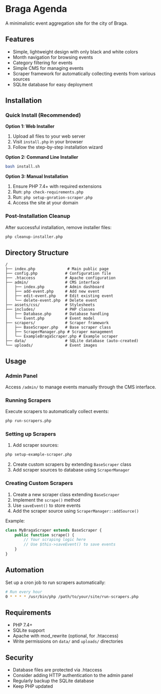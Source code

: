 # Braga Agenda

A minimalistic event aggregation site for the city of Braga.

## Features

- Simple, lightweight design with only black and white colors
- Month navigation for browsing events
- Category filtering for events
- Simple CMS for managing events
- Scraper framework for automatically collecting events from various sources
- SQLite database for easy deployment

## Installation

### Quick Install (Recommended)

**Option 1: Web Installer**
1. Upload all files to your web server
2. Visit `install.php` in your browser
3. Follow the step-by-step installation wizard

**Option 2: Command Line Installer**
```bash
bash install.sh
```

**Option 3: Manual Installation**
1. Ensure PHP 7.4+ with required extensions
2. Run: `php check-requirements.php`
3. Run: `php setup-gnration-scraper.php`
4. Access the site at your domain

### Post-Installation Cleanup
After successful installation, remove installer files:
```bash
php cleanup-installer.php
```

## Directory Structure

```
/
├── index.php              # Main public page
├── config.php            # Configuration file
├── .htaccess             # Apache configuration
├── admin/                # CMS interface
│   ├── index.php         # Admin dashboard
│   ├── add-event.php     # Add new event
│   ├── edit-event.php    # Edit existing event
│   └── delete-event.php  # Delete event
├── assets/css/           # Stylesheets
├── includes/             # PHP classes
│   ├── Database.php      # Database handling
│   └── Event.php         # Event model
├── scrapers/             # Scraper framework
│   ├── BaseScraper.php   # Base scraper class
│   ├── ScraperManager.php # Scraper management
│   └── ExampleBragaScraper.php # Example scraper
├── data/                 # SQLite database (auto-created)
└── uploads/              # Event images
```

## Usage

### Admin Panel
Access `/admin/` to manage events manually through the CMS interface.

### Running Scrapers
Execute scrapers to automatically collect events:
```bash
php run-scrapers.php
```

### Setting up Scrapers
1. Add scraper sources:
```bash
php setup-example-scraper.php
```

2. Create custom scrapers by extending `BaseScraper` class
3. Add scraper sources to database using `ScraperManager`

### Creating Custom Scrapers

1. Create a new scraper class extending `BaseScraper`
2. Implement the `scrape()` method
3. Use `saveEvent()` to store events
4. Add the scraper source using `ScraperManager::addSource()`

Example:
```php
class MyBragaScraper extends BaseScraper {
    public function scrape() {
        // Your scraping logic here
        // Use $this->saveEvent() to save events
    }
}
```

## Automation

Set up a cron job to run scrapers automatically:
```bash
# Run every hour
0 * * * * /usr/bin/php /path/to/your/site/run-scrapers.php
```

## Requirements

- PHP 7.4+
- SQLite support
- Apache with mod_rewrite (optional, for .htaccess)
- Write permissions on `data/` and `uploads/` directories

## Security

- Database files are protected via .htaccess
- Consider adding HTTP authentication to the admin panel
- Regularly backup the SQLite database
- Keep PHP updated